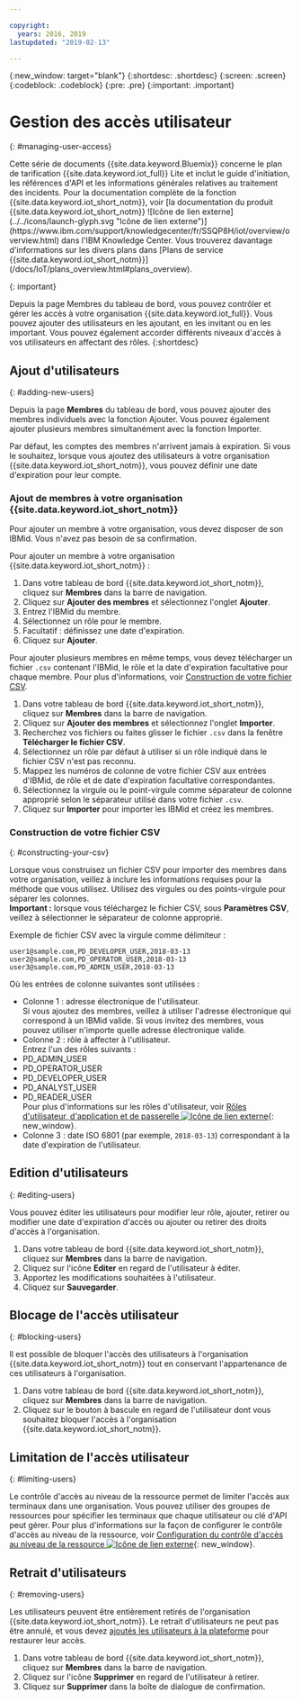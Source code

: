```yaml
---

copyright:
  years: 2016, 2019
lastupdated: "2019-02-13"

---
```


{:new_window: target="blank"}
{:shortdesc: .shortdesc}
{:screen: .screen}
{:codeblock: .codeblock}
{:pre: .pre}
{:important: .important}

# Gestion des accès utilisateur
{: #managing-user-access}

<p>Cette série de documents {{site.data.keyword.Bluemix}} concerne le plan de tarification {{site.data.keyword.iot_full}} Lite et inclut le guide d'initiation, les références d'API et les informations générales relatives au traitement des incidents.
Pour la documentation complète de la fonction {{site.data.keyword.iot_short_notm}}, voir [la documentation du produit {{site.data.keyword.iot_short_notm}} ![Icône de lien externe](../../icons/launch-glyph.svg "Icône de lien externe")](https://www.ibm.com/support/knowledgecenter/fr/SSQP8H/iot/overview/overview.html) dans l'IBM Knowledge Center. Vous trouverez davantage d'informations sur les divers plans dans [Plans de service {{site.data.keyword.iot_short_notm}}](/docs/IoT/plans_overview.html#plans_overview).
</p>
{: important}

Depuis la page Membres du tableau de bord, vous pouvez contrôler et gérer les accès à votre organisation {{site.data.keyword.iot_full}}. Vous pouvez ajouter des utilisateurs en les ajoutant, en les invitant ou en les important. Vous pouvez également accorder différents niveaux d'accès à vos utilisateurs en affectant des rôles.
{:shortdesc}

## Ajout d'utilisateurs
{: #adding-new-users}

Depuis la page **Membres** du tableau de bord, vous pouvez ajouter des membres individuels avec la fonction Ajouter. Vous pouvez également ajouter plusieurs membres simultanément avec la fonction Importer.

Par défaut, les comptes des membres n'arrivent jamais à expiration. Si vous le souhaitez, lorsque vous ajoutez des utilisateurs à votre organisation {{site.data.keyword.iot_short_notm}}, vous pouvez définir une date d'expiration pour leur compte.

### Ajout de membres à votre organisation {{site.data.keyword.iot_short_notm}}

Pour ajouter un membre à votre organisation, vous devez disposer de son IBMid. Vous n'avez pas besoin de sa confirmation. 

Pour ajouter un membre à votre organisation {{site.data.keyword.iot_short_notm}} :
1. Dans votre tableau de bord {{site.data.keyword.iot_short_notm}}, cliquez sur **Membres** dans la barre de navigation.
2. Cliquez sur **Ajouter des membres** et sélectionnez l'onglet **Ajouter**.
3. Entrez l'IBMid du membre.
4. Sélectionnez un rôle pour le membre.
5. Facultatif : définissez une date d'expiration. 
6. Cliquez sur **Ajouter**.

Pour ajouter plusieurs membres en même temps, vous devez télécharger un fichier `.csv` contenant l'IBMid, le rôle et la date d'expiration facultative pour chaque membre. Pour plus d'informations, voir [Construction de votre fichier CSV](#constructing-your-csv).
1. Dans votre tableau de bord {{site.data.keyword.iot_short_notm}}, cliquez sur **Membres** dans la barre de navigation.
2. Cliquez sur **Ajouter des membres** et sélectionnez l'onglet **Importer**.
3. Recherchez vos fichiers ou faites glisser le fichier `.csv` dans la fenêtre **Télécharger le fichier CSV**.
4. Sélectionnez un rôle par défaut à utiliser si un rôle indiqué dans le fichier CSV n'est pas reconnu.
5. Mappez les numéros de colonne de votre fichier CSV aux entrées d'IBMid, de rôle et de date d'expiration facultative correspondantes.
6. Sélectionnez la virgule ou le point-virgule comme séparateur de colonne approprié selon le séparateur utilisé dans votre fichier `.csv`.
7. Cliquez sur **Importer** pour importer les IBMid et créez les membres.


### Construction de votre fichier CSV
{: #constructing-your-csv}

Lorsque vous construisez un fichier CSV pour importer des membres dans votre organisation, veillez à inclure les informations requises pour la méthode que vous utilisez. Utilisez des virgules ou des points-virgule pour séparer les colonnes.  
**Important :** lorsque vous téléchargez le fichier CSV, sous **Paramètres CSV**, veillez à sélectionner le séparateur de colonne approprié.

Exemple de fichier CSV avec la virgule comme délimiteur :   
```
user1@sample.com,PD_DEVELOPER_USER,2018-03-13
user2@sample.com,PD_OPERATOR_USER,2018-03-13
user3@sample.com,PD_ADMIN_USER,2018-03-13
```
Où les entrées de colonne suivantes sont utilisées :  
- Colonne 1 : adresse électronique de l'utilisateur.  
Si vous ajoutez des membres, veillez à utiliser l'adresse électronique qui correspond à un IBMid valide. Si vous invitez des membres, vous pouvez utiliser n'importe quelle adresse électronique valide.
- Colonne 2 : rôle à affecter à l'utilisateur.  
Entrez l'un des rôles suivants :
 - PD_ADMIN_USER
 - PD_OPERATOR_USER
 - PD_DEVELOPER_USER
 - PD_ANALYST_USER
 - PD_READER_USER  
Pour plus d'informations sur les rôles d'utilisateur, voir [Rôles d'utilisateur, d'application et de passerelle ![Icône de lien externe](../../icons/launch-glyph.svg "Icône de lien externe")](https://www.ibm.com/support/knowledgecenter/fr/SSQP8H/iot/platform/roles_index.html#user_roles){: new_window}. 
- Colonne 3 : date ISO 6801 (par exemple, `2018-03-13`) correspondant à la date d'expiration de l'utilisateur.

## Edition d'utilisateurs
{: #editing-users}

Vous pouvez éditer les utilisateurs pour modifier leur rôle, ajouter, retirer ou modifier une date d'expiration d'accès ou ajouter ou retirer des droits d'accès à l'organisation.

1. Dans votre tableau de bord {{site.data.keyword.iot_short_notm}}, cliquez sur **Membres** dans la barre de navigation.
2. Cliquez sur l'icône **Editer** en regard de l'utilisateur à éditer.
3. Apportez les modifications souhaitées à l'utilisateur.
4. Cliquez sur **Sauvegarder**.

## Blocage de l'accès utilisateur
{: #blocking-users}

Il est possible de bloquer l'accès des utilisateurs à l'organisation {{site.data.keyword.iot_short_notm}} tout en conservant l'appartenance de ces utilisateurs à l'organisation.

1. Dans votre tableau de bord {{site.data.keyword.iot_short_notm}}, cliquez sur **Membres** dans la barre de navigation.
2. Cliquez sur le bouton à bascule en regard de l'utilisateur dont vous souhaitez bloquer l'accès à l'organisation {{site.data.keyword.iot_short_notm}}.

## Limitation de l'accès utilisateur
{: #limiting-users}

Le contrôle d'accès au niveau de la ressource permet de limiter l'accès aux terminaux dans une organisation. Vous pouvez utiliser des groupes de ressources pour spécifier les terminaux que chaque utilisateur ou clé d'API peut gérer. Pour plus d'informations sur la façon de configurer le contrôle d'accès au niveau de la ressource, voir [Configuration du contrôle d'accès au niveau de la ressource ![Icône de lien externe](../../icons/launch-glyph.svg "Icône de lien externe")](https://www.ibm.com/support/knowledgecenter/fr/SSQP8H/iot/platform/reference/rlac.html#configure_RLAC){: new_window}. 

## Retrait d'utilisateurs
{: #removing-users}

Les utilisateurs peuvent être entièrement retirés de l'organisation {{site.data.keyword.iot_short_notm}}. Le retrait d'utilisateurs ne peut pas être annulé, et vous devez [ajoutés les utilisateurs à la plateforme](#adding-new-users) pour restaurer leur accès.

1. Dans votre tableau de bord {{site.data.keyword.iot_short_notm}}, cliquez sur **Membres** dans la barre de navigation.
2. Cliquez sur l'icône **Supprimer** en regard de l'utilisateur à retirer.
3. Cliquez sur **Supprimer** dans la boîte de dialogue de confirmation.

